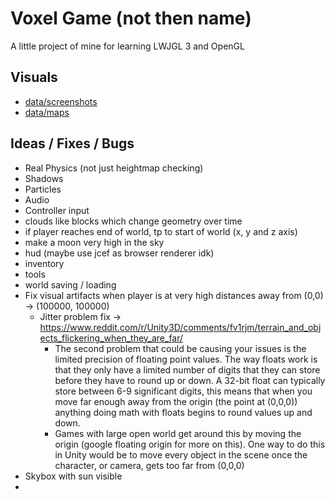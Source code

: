 # Voxel Game (not then name)
A little project of mine for learning LWJGL 3 and OpenGL

## Visuals
+ [data/screenshots](data/screenshots)
+ [data/maps](data/maps)

## Ideas / Fixes / Bugs
+ Real Physics (not just heightmap checking)
+ Shadows
+ Particles
+ Audio
+ Controller input
+ clouds like blocks which change geometry over time
+ if player reaches end of world, tp to start of world (x, y and z axis)
+ make a moon very high in the sky
+ hud (maybe use jcef as browser renderer idk)
+ inventory
+ tools
+ world saving / loading
+ Fix visual artifacts when player is at very high distances away from (0,0) -> (100000, 100000)
    * Jitter problem fix -> https://www.reddit.com/r/Unity3D/comments/fv1rjm/terrain_and_objects_flickering_when_they_are_far/
        * The second problem that could be causing your issues is the limited precision of floating point values. The way floats work is that they only have a limited number of digits that they can store before they have to round up or down. A 32-bit float can typically store between 6-9 significant digits, this means that when you move far enough away from the origin (the point at (0,0,0)) anything doing math with floats begins to round values up and down.
        * Games with large open world get around this by moving the origin (google floating origin for more on this). One way to do this in Unity would be to move every object in the scene once the character, or camera, gets too far from (0,0,0)
+ Skybox with sun visible
+ 